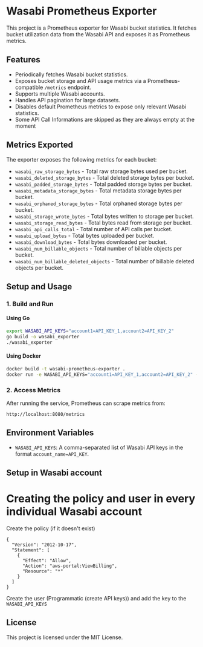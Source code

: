 # Wasabi Prometheus Exporter

This project is a Prometheus exporter for Wasabi bucket statistics. It fetches bucket utilization data from the Wasabi API and exposes it as Prometheus metrics.

## Features
- Periodically fetches Wasabi bucket statistics.
- Exposes bucket storage and API usage metrics via a Prometheus-compatible `/metrics` endpoint.
- Supports multiple Wasabi accounts.
- Handles API pagination for large datasets.
- Disables default Prometheus metrics to expose only relevant Wasabi statistics.
- Some API Call Informations are skipped as they are always empty at the moment

## Metrics Exported
The exporter exposes the following metrics for each bucket:
- `wasabi_raw_storage_bytes` - Total raw storage bytes used per bucket.
- `wasabi_deleted_storage_bytes` - Total deleted storage bytes per bucket.
- `wasabi_padded_storage_bytes` - Total padded storage bytes per bucket.
- `wasabi_metadata_storage_bytes` - Total metadata storage bytes per bucket.
- `wasabi_orphaned_storage_bytes` - Total orphaned storage bytes per bucket.
- `wasabi_storage_wrote_bytes` - Total bytes written to storage per bucket.
- `wasabi_storage_read_bytes` - Total bytes read from storage per bucket.
- `wasabi_api_calls_total` - Total number of API calls per bucket.
- `wasabi_upload_bytes` - Total bytes uploaded per bucket.
- `wasabi_download_bytes` - Total bytes downloaded per bucket.
- `wasabi_num_billable_objects` - Total number of billable objects per bucket.
- `wasabi_num_billable_deleted_objects` - Total number of billable deleted objects per bucket.

## Setup and Usage

### 1. Build and Run
#### Using Go
```sh
export WASABI_API_KEYS="account1=API_KEY_1,account2=API_KEY_2"
go build -o wasabi_exporter
./wasabi_exporter
```

#### Using Docker
```sh
docker build -t wasabi-prometheus-exporter .
docker run -e WASABI_API_KEYS="account1=API_KEY_1,account2=API_KEY_2" -p 8080:8080 wasabi-prometheus-exporter
```

### 2. Access Metrics
After running the service, Prometheus can scrape metrics from:
```
http://localhost:8080/metrics
```

## Environment Variables
- `WASABI_API_KEYS`: A comma-separated list of Wasabi API keys in the format `account_name=API_KEY`.

## Setup in Wasabi account
# Creating the policy and user in every individual Wasabi account

Create the policy (if it doesn't exist)
```
{
  "Version": "2012-10-17",
  "Statement": [
    {
      "Effect": "Allow",
      "Action": "aws-portal:ViewBilling",
      "Resource": "*"
    }
  ]
}
``` 
Create the user (Programmatic (create API keys)) and add the key to the `WASABI_API_KEYS`

## License
This project is licensed under the MIT License.


